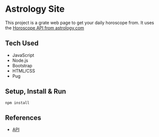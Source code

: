 # Astrology Site 
This project is a grate web page to get your daily horoscope from. It uses the [Horoscope API from astrology.com](http://ohmanda.com/api/horoscope/)

## Tech Used
- JavaScript
- Node.js
- Bootstrap
- HTML/CSS
- Pug

## Setup, Install & Run
```
npm install
```

## References
- [API](http://ohmanda.com/api/horoscope/)